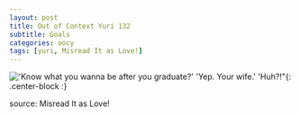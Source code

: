 ```yaml
---
layout: post
title: Out of Context Yuri 132
subtitle: Goals
categories: oocy
tags: [yuri, Misread It as Love!]
---
```



!['Know what you wanna be after you graduate?' 'Yep. Your wife.' 'Huh?!"](https://imgur.com/DkqsVPA.png){: .center-block :}



source: Misread It as Love!